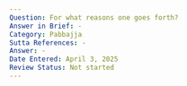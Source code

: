 ```yaml
---
Question: For what reasons one goes forth?
Answer in Brief: -
Category: Pabbajja
Sutta References: -
Answer: -
Date Entered: April 3, 2025
Review Status: Not started
---
```

